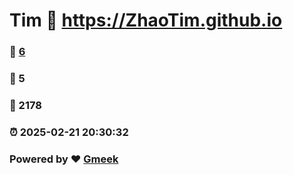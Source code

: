 # Tim :link: https://ZhaoTim.github.io 
### :page_facing_up: [6](https://ZhaoTim.github.io/tag.html) 
### :speech_balloon: 5 
### :hibiscus: 2178 
### :alarm_clock: 2025-02-21 20:30:32 
### Powered by :heart: [Gmeek](https://github.com/Meekdai/Gmeek)
